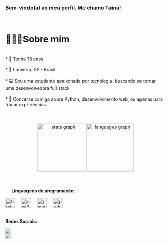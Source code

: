 ### Bem-vindo(a) ao meu perfil. Me chamo Taina!
<br>


<h1>🙋🏻‍♀️Sobre mim</h1>
<br>
* 🌸 Tenho 18 anos <br>
<br>
* 🌄 Louveira, SP - Brasil <br>
<br>
* 💻 Sou uma estudante apaixonada por tecnologia, buscando se tornar uma desenvolvedora full stack <br>
<br>
* 💬 Converse comigo sobre Python, desenvolvimento web, ou apenas para trocar experiências <br>
<br>



<br>
<br>

<div align="center">
  <img src="https://github-readme-stats.vercel.app/api?username=tainamartins20&hide_title=false&hide_rank=false&show_icons=true&include_all_commits=true&count_private=true&disable_animations=false&theme=dracula&locale=en&hide_border=false" height="150" alt="stats graph"  />
  <img src="https://github-readme-stats.vercel.app/api/top-langs?username=tainamartins20&locale=en&hide_title=false&layout=compact&card_width=320&langs_count=5&theme=dracula&hide_border=false" height="150" alt="languages graph"  />
</div>

<br>
<br>


 <img src="https://media2.giphy.com/media/QssGEmpkyEOhBCb7e1/giphy.gif?cid=ecf05e47a0n3gi1bfqntqmob8g9aid1oyj2wr3ds3mg700bl&rid=giphy.gif" width="16"><b> Linguagens de programação:</b>

  

<div align="left">
  <img src="https://cdn.jsdelivr.net/gh/devicons/devicon/icons/html5/html5-original.svg" height="30" alt="html5 logo"  />
  <img width="12" />
  <img src="https://cdn.jsdelivr.net/gh/devicons/devicon/icons/css3/css3-original.svg" height="30" alt="css3 logo"  />
  <img width="12" />
  <img src="https://cdn.jsdelivr.net/gh/devicons/devicon/icons/javascript/javascript-original.svg" height="30" alt="javascript logo"  />
  <img width="12" />
  <img src="https://cdn.jsdelivr.net/gh/devicons/devicon/icons/python/python-original.svg" height="30" alt="python logo"  />
  <img width="12" />

 <br>
 <br>
  
</div>

<b>Redes Sociais:<b>

  <a href="https://www.instagram.com/taiimartin.ol/" target="_blank"><img src="https://img.shields.io/badge/-Instagram-%23E4405F?style=for-the-badge&logo=instagram&logoColor=white" target="_blank"></a>  
  <a href="https://www.linkedin.com/in/taina-martins-bb6680304/" target="_blank"><img src="https://img.shields.io/badge/-LinkedIn-%230077B5?style=for-the-badge&logo=linkedin&logoColor=white" target="_blank"></a>





